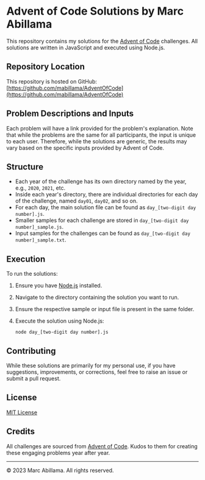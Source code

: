 # Advent of Code Solutions by Marc Abillama

This repository contains my solutions for the [Advent of Code](https://adventofcode.com/) challenges. All solutions are written in JavaScript and executed using Node.js.

## Repository Location

This repository is hosted on GitHub: [https://github.com/mabillama/AdventOfCode](https://github.com/mabillama/AdventOfCode)

## Problem Descriptions and Inputs

Each problem will have a link provided for the problem's explanation. Note that while the problems are the same for all participants, the input is unique to each user. Therefore, while the solutions are generic, the results may vary based on the specific inputs provided by Advent of Code.

## Structure

- Each year of the challenge has its own directory named by the year, e.g., `2020`, `2021`, etc.
- Inside each year's directory, there are individual directories for each day of the challenge, named `day01`, `day02`, and so on.
- For each day, the main solution file can be found as `day_[two-digit day number].js`.
- Smaller samples for each challenge are stored in `day_[two-digit day number]_sample.js`.
- Input samples for the challenges can be found as `day_[two-digit day number]_sample.txt`.

## Execution

To run the solutions:

1. Ensure you have [Node.js](https://nodejs.org/) installed.
2. Navigate to the directory containing the solution you want to run.
3. Ensure the respective sample or input file is present in the same folder.
4. Execute the solution using Node.js:

   ```
   node day_[two-digit day number].js
   ```

## Contributing

While these solutions are primarily for my personal use, if you have suggestions, improvements, or corrections, feel free to raise an issue or submit a pull request.

## License

[MIT License](LICENSE)

## Credits

All challenges are sourced from [Advent of Code](https://adventofcode.com/). Kudos to them for creating these engaging problems year after year.

---

© 2023 Marc Abillama. All rights reserved.
